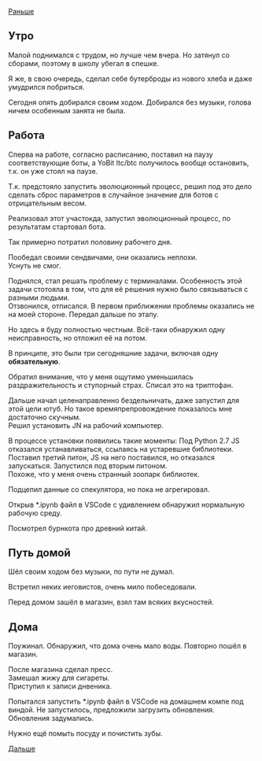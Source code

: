 [Раньше](2020.02.03.md)
## Утро
Малой поднимался с трудом, но лучше чем вчера. Но затянул со сборами, поэтому в школу убегал в спешке.

Я же, в свою очередь, сделал себе бутерброды из нового хлеба и даже умудрился побриться.

Сегодня опять добирался своим ходом. Добирался без музыки, голова ничем особенным занята не была.
## Работа
Сперва на работе, согласно расписанию, поставил на паузу соответствующие боты, а YoBit ltc/btc получилось вообще остановить, т.к. он уже стоял на паузе.

Т.к. предстояло запустить эволюционный процесс, решил под это дело сделать сброс параметров в случайное значение для ботов с отрицательным весом.

Реализовал этот участокда, запустил эволюционный процесс, по результатам стартовал бота.

Так примерно потратил половину рабочего дня.

Пообедал своими сендвичами, они оказались неплохи.  
Уснуть не смог.  

Поднялся, стал решать проблему с терминалами. Особенность этой задачи стотояла в том, что для её решения нужно было связываться с разными людьми.  
Отзвонился, отписался. В первом приближении проблемы оказались не на моей стороне. Передал дальше по этапу.

Но здесь я буду полностью честным. Всё-таки обнаружил одну неисправность, но отложил её на потом.

В принципе, это были три сегодняшние задачи, включая одну **обязательную**.

Обратил внимание, что у меня ощутимо уменьшилась раздражительность и ступорный страх. Списал это на триптофан.

Дальше начал целенаправленно бездельничать, даже запустил для этой цели ютуб. Но такое времяпрепровождение показалось мне достаточно скучным.  
Решил установить JN на рабочий компьютер.

В процессе установки появились такие моменты:
Под Python 2.7 JS отказался устанавливаться, ссылаясь на устаревшие библиотеки.
Поставил третий питон, JS на него поставился, но отказался запускаться.
Запустился под вторым питоном.  
Похоже, что у меня очень странный зоопарк библиотек.

Подцепил данные со спекулятора, но пока не агрегировал.

Открыв *.ipynb файл в VSCode с удивлением обнаружил нормальную рабочую среду.

Посмотрел бурнкота про древний китай.
## Путь домой
Шёл своим ходом без музыки, по пути не думал.

Встретил неких иеговистов, очень мило побеседовали.

Перед домом зашёл в магазин, взял там всяких вкусностей.
## Дома
Поужинал. Обнаружил, что дома очень мало воды. Повторно пошёл в магазин.

После магазина сделал пресс.  
Замешал жижу для сигареты.  
Приступил к записи днвеника.

Попытался запустить *.ipynb файл в VSCode на домашнем компе под виндой. Не запустилось, предложили загрузить обновления. Обновления задумались.

Нужно ещё помыть посуду и почистить зубы.

[Дальше](2020.02.05.md)
